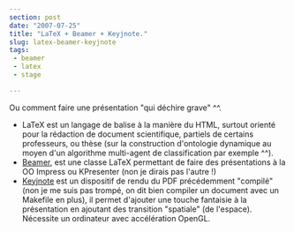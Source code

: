 ```yaml
---
section: post
date: "2007-07-25"
title: "LaTeX + Beamer + Keyjnote."
slug: latex-beamer-keyjnote
tags:
 - beamer
 - latex
 - stage

---
```


Ou comment faire une présentation "qui déchire grave" ^^.

  * LaTeX est un langage de balise à la manière du HTML, surtout orienté pour la rédaction de document scientifique, partiels de certains professeurs, ou thèse (sur la construction d'ontologie dynamique au moyen d'un algorithme multi-agent de classification par exemple ^^).  	
  * [Beamer](http://latex-beamer.sourceforge.net/), est une classe LaTeX permettant de faire des présentations à la OO Impress ou KPresenter (non je dirais pas l'autre !)
  * [Keyjnote](http://keyjnote.sourceforge.net/) est un dispositif de rendu du PDF précédemment "compilé" (non je me suis pas trompé, on dit bien compiler un document avec un Makefile en plus), il permet d'ajouter une touche fantaisie à la présentation en ajoutant des transition "spatiale" (de l'espace). Nécessite un ordinateur avec accélération OpenGL.



